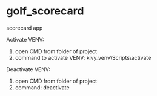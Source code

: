 # golf_scorecard
scorecard app

Activate VENV: 
1. open CMD from folder of project 
2. command to activate VENV: kivy_venv\Scripts\activate

Deactivate VENV:
1. open CMD from folder of project
2. command: deactivate